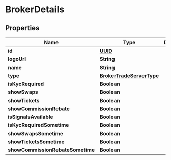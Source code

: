 # BrokerDetails

## Properties
Name | Type | Description | Notes
------------ | ------------- | ------------- | -------------
**id** | [**UUID**](UUID.md) |  |  [optional]
**logoUrl** | **String** |  |  [optional]
**name** | **String** |  |  [optional]
**type** | [**BrokerTradeServerType**](BrokerTradeServerType.md) |  |  [optional]
**isKycRequired** | **Boolean** |  |  [optional]
**showSwaps** | **Boolean** |  |  [optional]
**showTickets** | **Boolean** |  |  [optional]
**showCommissionRebate** | **Boolean** |  |  [optional]
**isSignalsAvailable** | **Boolean** |  |  [optional]
**isKycRequiredSometime** | **Boolean** |  |  [optional]
**showSwapsSometime** | **Boolean** |  |  [optional]
**showTicketsSometime** | **Boolean** |  |  [optional]
**showCommissionRebateSometime** | **Boolean** |  |  [optional]
